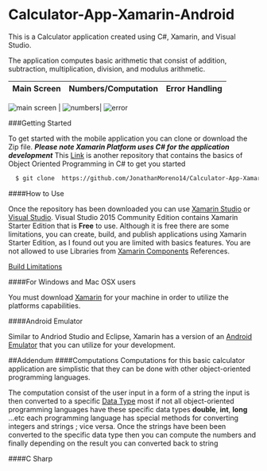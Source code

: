 # Calculator-App-Xamarin-Android

This is a Calculator application created using C#, Xamarin, and Visual Studio. 

The application computes basic arithmetic that consist of addition, subtraction, multiplication, division, and modulus arithmetic. 


Main Screen | Numbers/Computation |  Error Handling
------------ | -------------  | -------------

![main screen](https://cloud.githubusercontent.com/assets/11635523/11376786/310722ba-92a8-11e5-8bec-612be01cc24d.png) | ![numbers](https://cloud.githubusercontent.com/assets/11635523/11376820/4e4765e2-92a8-11e5-8d8e-1ccb1d73ef05.png)| 
![error](https://cloud.githubusercontent.com/assets/11635523/11376914/ee17585c-92a8-11e5-90d9-233037b14841.png)


###Getting Started

To get started with the mobile application you can clone or download the Zip file. ***Please note Xamarin Platform uses C# for the application development*** This [Link](https://github.com/JonathanMoreno14/Programming-Languages-Concepts/blob/master/C_Sharp/c_sharp.md) is another repository that contains the basics of Object Oriented Programming in C# to get you started


```sh
  $ git clone  https://github.com/JonathanMoreno14/Calculator-App-Xamarin-Android.git

```

####How to Use

Once the repository has been downloaded you can use [Xamarin Studio](https://xamarin.com/studio) or [Visual Studio](https://www.visualstudio.com/en-us/products/visual-studio-community-vs.aspx). Visual Studio 2015 Community Edition contains Xamarin Starter Edition that is **Free** to use. Although it is free there are some limitations, you can create, build, and publish applications using Xamarin Starter Edition, as I found out you are limited with basics features. You are not allowed to use Libraries from [Xamarin Components](https://components.xamarin.com/) References. 

[Build Limitations](https://forums.xamarin.com/discussion/2912/xamarin-starter-edition-build-limits)


####For Windows and Mac OSX users

You must download [Xamarin](https://xamarin.com/download) for your machine in order to utilize the platforms capabilities. 

####Android Emulator

Similar to Andriod Studio and Eclipse, Xamarin has a version of an [Android Emulator](https://xamarin.com/android-player) that you can utilize for your development. 




##Addendum
####Computations
Computations for this basic calculator application are simplistic that they can be done with other object-oriented programming languages.

The computation consist of the user input in a form of a string the input is then converted to a specific [Data Type](http://searchsoa.techtarget.com/definition/data-type) most if not all object-oriented programming languages have these specific data types **double**, **int**, **long** ...etc each programming language has special methods for converting integers and strings ; vice versa. Once the strings have been been converted to the specific data type then you can compute the numbers and finally depending on the result you can converted back to string 


####C Sharp 
```c#



```

